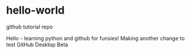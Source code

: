 # hello-world
github tutorial repo

Hello - learning python and github for funsies!
Making another change to test GitHub Desktop Beta
